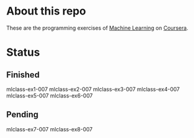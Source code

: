 # About this repo

These are the programming exercises of [Machine Learning](https://www.coursera.org/course/ml) on [Coursera](https://www.coursera.org/).

# Status

## Finished

mlclass-ex1-007
mlclass-ex2-007
mlclass-ex3-007
mlclass-ex4-007
mlclass-ex5-007
mlclass-ex6-007

## Pending

mlclass-ex7-007
mlclass-ex8-007
